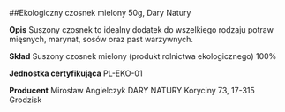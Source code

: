 ##Ekologiczny czosnek mielony 50g, Dary Natury

**Opis** Suszony czosnek to idealny dodatek do wszelkiego rodzaju potraw mięsnych, marynat, sosów oraz past warzywnych.  

**Skład** Suszony czosnek mielony (produkt rolnictwa ekologicznego) 100%

**Jednostka certyfikująca** PL-EKO-01

**Producent** Mirosław Angielczyk DARY NATURY
Koryciny 73, 17-315 Grodzisk